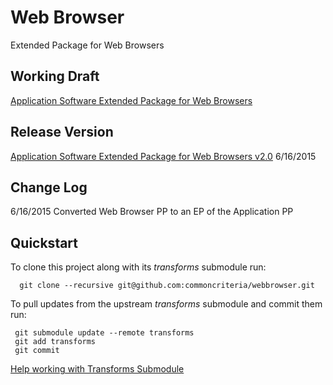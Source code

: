 Web Browser
===========

Extended Package for Web Browsers

## Working Draft
[Application Software Extended Package for Web Browsers](http://common-criteria.rhcloud.com/webbrowser/output/webbrowser-release.html)

## Release Version
[Application Software Extended Package for Web Browsers v2.0](https://www.niap-ccevs.org/pp/PP_APP_WEBBROWSER_EP_v2.0/) 6/16/2015

## Change Log
6/16/2015 Converted Web Browser PP to an EP of the Application PP

## Quickstart
To clone this project along with its _transforms_ submodule run:

````
  git clone --recursive git@github.com:commoncriteria/webbrowser.git
````
To pull updates from the upstream _transforms_ submodule and commit them run:
````
 git submodule update --remote transforms
 git add transforms
 git commit
````

[Help working with Transforms Submodule](https://github.com/commoncriteria/transforms/wiki/Working-with-Transforms-as-a-Submodule)
